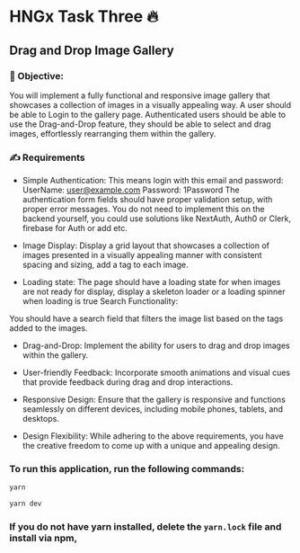 # HNGx Task Three 🔥

## Drag and Drop Image Gallery

### 🎯 Objective:
You will implement a fully functional and responsive image gallery that showcases a collection of images in a visually appealing way.
A user should be able to Login to the gallery page. Authenticated users should be able to use the Drag-and-Drop feature, they should be able to select and drag images, effortlessly rearranging them within the gallery.

### ✍ Requirements
- Simple Authentication: 
This means login with this email and password:
UserName: user@example.com
Password: 1Password
The authentication form fields should have proper validation setup, with proper error messages. You do not need to implement this on the backend yourself, you could use solutions like NextAuth, Auth0 or Clerk, firebase for Auth or add etc.

- Image Display:
Display a grid layout that showcases a collection of images presented in a visually appealing manner with consistent spacing and sizing, add a tag to each image.
- Loading state:
The page should have a loading state for when images are not ready for display, display a skeleton loader or a loading spinner when loading is true
Search Functionality:

You should have a search field that filters the image list based on the tags added to the images.

- Drag-and-Drop:
Implement the ability for users to drag and drop images within the gallery.

- User-friendly Feedback:
Incorporate smooth animations and visual cues that provide feedback during drag and drop interactions.

- Responsive Design:
Ensure that the gallery is responsive and functions seamlessly on different devices, including mobile phones, tablets, and desktops.

- Design Flexibility:
While adhering to the above requirements, you have the creative freedom to come up with a unique and appealing design.

### To run this application, run the following commands:

```bash
yarn

yarn dev
```

### If you do not have yarn installed, delete the `yarn.lock` file and install via npm,

```bash

